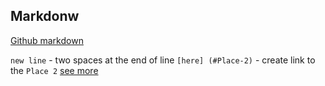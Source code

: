 ## Markdonw

[Github markdown](https://guides.github.com/features/mastering-markdown/)

`new line` - two spaces at the end of line
```[here] (#Place-2)``` - create link to the `Place 2` [see more](https://stackoverflow.com/questions/27981247/github-markdown-same-page-link)

